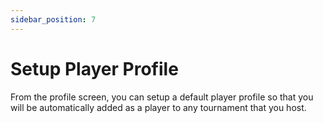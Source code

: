 ```yaml
---
sidebar_position: 7
---
```


# Setup Player Profile


From the profile screen, you can setup a default player profile so that you will be automatically added as a player to any tournament that you host. 